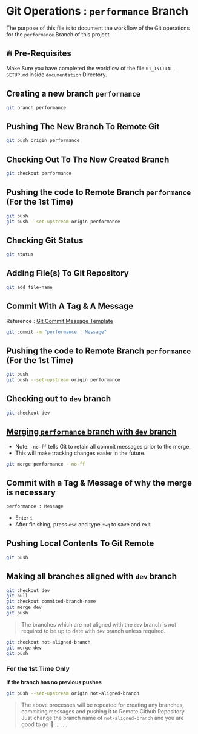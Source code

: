 # Git Operations : `performance` Branch

The purpose of this file is to document the workflow of the Git operations for the `performance` Branch of this project.

## 🔥 Pre-Requisites

Make Sure you have completed the workflow of the file `01_INITIAL-SETUP.md` inside `documentation` Directory.

## Creating a new branch `performance`

```sh
git branch performance
```

## Pushing The New Branch To Remote Git

```sh
git push origin performance
```

## Checking Out To The New Created Branch

```sh
git checkout performance
```

## Pushing the code to Remote Branch `performance` (For the 1st Time)

```sh
git push
git push --set-upstream origin performance
```

## Checking Git Status

```sh
git status
```

## Adding File(s) To Git Repository

```sh
git add file-name
```

## Commit With A Tag & A Message

Reference : [Git Commit Message Template](../../GIT-COMMIT-TEMPLATE.md)

```sh
git commit -m "performance : Message"
```

## Pushing the code to Remote Branch `performance` (For the 1st Time)

```sh
git push
git push --set-upstream origin performance
```

## Checking out to `dev` branch

```sh
git checkout dev
```

## <ins>Merging `performance` branch with `dev` branch</ins>

- Note: `-no-ff` tells Git to retain all commit messages prior to the merge.
- This will make tracking changes easier in the future.

```sh
git merge performance --no-ff
```

## Commit with a Tag & Message of why the merge is necessary

```sh
performance : Message
```

- Enter `i`
- After finishing, press `esc` and type `:wq` to save and exit

## Pushing Local Contents To Git Remote

```sh
git push
```

## Making all branches aligned with `dev` branch

```sh
git checkout dev
git pull
git checkout commited-branch-name
git merge dev
git push
```

> The branches which are not aligned with the `dev` branch is not required to be up to date with `dev` branch unless required.

```sh
git checkout not-aligned-branch
git merge dev
git push
```

### For the 1st Time Only
<b>If the branch has no previous pushes</b>

```sh
git push --set-upstream origin not-aligned-branch
```

> The above processes will be repeated for creating any branches, commiting messages and pushing it to Remote Github Repository. Just change the branch name of `not-aligned-branch` and you are good to go 🚀 ... .. .